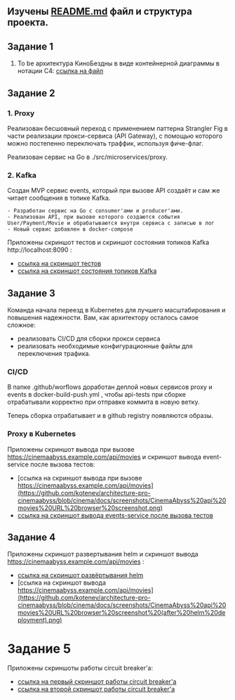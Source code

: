 ## Изучены [README.md](README.md) файл и структура проекта.

## Задание 1

1. To be архитектура КиноБездны в виде контейнерной диаграммы в нотации С4:
[ссылка на файл](https://github.com/kotenev/architecture-pro-cinemaabyss/blob/cinema/diagrams/container/CinemaAbyss_Container.puml)

## Задание 2

### 1. Proxy
Реализован бесшовный переход с применением паттерна Strangler Fig в части реализации прокси-сервиса (API Gateway), с помощью которого можно постепенно переключать траффик, используя фиче-флаг.

Реализован сервис на Go в ./src/microservices/proxy.

### 2. Kafka
Создан MVP сервис events, который при вызове API создаёт и сам же читает сообщения в топике Kafka.

    - Разработан сервис на Go с consumer'ами и producer'ами.
    - Реализован API, при вызове которого создаются события User/Payment/Movie и обрабатываются внутри сервиса с записью в лог
    - Новый сервис добавлен в docker-compose
 
Приложены скриншот тестов и скриншот состояния топиков Kafka http://localhost:8090 :
- [ссылка на скриншот тестов](https://github.com/kotenev/architecture-pro-cinemaabyss/blob/cinema/docs/screenshots/CinemaAbyss%20Postman%20all%20tests%20passed%20screenshot.png)
- [ссылка на скриншот состояния топиков Kafka](https://github.com/kotenev/architecture-pro-cinemaabyss/blob/cinema/docs/screenshots/CinemaAbyss%20kafka%20topics%20screenshot.png)

## Задание 3

Команда начала переезд в Kubernetes для лучшего масштабирования и повышения надежности. 
Вам, как архитектору осталось самое сложное:
 - реализовать CI/CD для сборки прокси сервиса
 - реализовать необходимые конфигурационные файлы для переключения трафика.

### CI/CD

 В папке .github/worflows доработан деплой новых сервисов proxy и events в docker-build-push.yml , чтобы api-tests при сборке отрабатывали корректно при отправке коммита в новую ветку.

Теперь сборка отрабатывает и в github registry появляются образы.

### Proxy в Kubernetes

Приложены скриншот вывода при вызове https://cinemaabyss.example.com/api/movies и скриншот вывода event-service после вызова тестов:
- [ссылка на скриншот вывода при вызове https://cinemaabyss.example.com/api/movies](https://github.com/kotenev/architecture-pro-cinemaabyss/blob/cinema/docs/screenshots/CinemaAbyss%20api%20movies%20URL%20browser%20screenshot.png)
- [ссылка на скриншот вывода events-service после вызова тестов](https://github.com/kotenev/architecture-pro-cinemaabyss/blob/cinema/docs/screenshots/CinemaAbyss%20kubernetes%20events-service%20logs%20screenshot.png)

## Задание 4
Приложены скриншот развертывания helm и скриншот вывода https://cinemaabyss.example.com/api/movies :
- [ссылка на скриншот развёртывания helm](https://github.com/kotenev/architecture-pro-cinemaabyss/blob/cinema/docs/screenshots/CinemaAbyss%20helm%20deployment%20screenshot.png)
- [ссылка на скриншот вывода https://cinemaabyss.example.com/api/movies](https://github.com/kotenev/architecture-pro-cinemaabyss/blob/cinema/docs/screenshots/CinemaAbyss%20api%20movies%20URL%20browser%20screenshot%20(after%20helm%20deployment).png)

# Задание 5
Приложены скриншоты работы circuit breaker'а:
- [ссылка на первый скриншот работы circuit breaker'а](https://github.com/kotenev/architecture-pro-cinemaabyss/blob/cinema/docs/screenshots/CinemaAbyss%20circuit%20breaker%20result%20%20screenshot%201.png)
- [ссылка на второй скриншот работы circuit breaker'а](https://github.com/kotenev/architecture-pro-cinemaabyss/blob/cinema/docs/screenshots/CinemaAbyss%20circuit%20breaker%20result%20%20screenshot%202.png)
